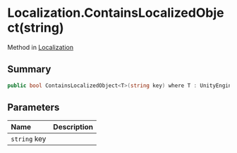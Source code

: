 # Localization.ContainsLocalizedObject(string)

Method in [Localization](/api/csharp/yarn.unity.localization.md)

## Summary



```csharp
public bool ContainsLocalizedObject<T>(string key) where T : UnityEngine.Object;
```

## Parameters

|Name|Description|
|:---|:---|
|`string` key||

